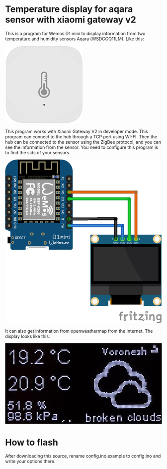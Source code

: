 # Temperature display for aqara sensor with xiaomi gateway v2
This is a program for Wemos D1 mini to display information from 
two temperature and humidity sensors Aqara (WSDCGQ11LM). Like this:

![sensor.png](images/sensor.png)

This program works with Xiaomi Gateway V2 in developer mode. 
This program can connect to the hub through a TCP port using WI-FI. 
Then the hub can be connected to the sensor using the ZigBee protocol, 
and you can see the information from the sensor.
You need to configure this program is to find the sids of your sensors.

![board_bb.png](images/board_bb.png)

It can also get information from openweathermap from the Internet.
The display looks like this:

![display.jpg](images/display.jpg)

# How to flash

After downloading this source, rename config.ino.example to config.ino and write your options there.

